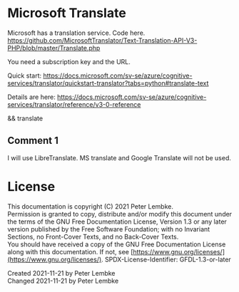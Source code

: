 # Microsoft Translate
Microsoft has a translation service.
Code here. https://github.com/MicrosoftTranslator/Text-Translation-API-V3-PHP/blob/master/Translate.php

You need a subscription key and the URL.

Quick start: https://docs.microsoft.com/sv-se/azure/cognitive-services/translator/quickstart-translator?tabs=python#translate-text

Details are here: https://docs.microsoft.com/sv-se/azure/cognitive-services/translator/reference/v3-0-reference

&& translate

## Comment 1
I will use LibreTranslate. MS translate and Google Translate will not be used.

# License
This documentation is copyright (C) 2021 Peter Lembke.  
Permission is granted to copy, distribute and/or modify this document under the terms of the GNU Free Documentation License, Version 1.3 or any later version published by the Free Software Foundation; with no Invariant Sections, no Front-Cover Texts, and no Back-Cover Texts.  
You should have received a copy of the GNU Free Documentation License along with this documentation. If not, see [https://www.gnu.org/licenses/](https://www.gnu.org/licenses/).  SPDX-License-Identifier: GFDL-1.3-or-later

Created 2021-11-21 by Peter Lembke  
Changed 2021-11-21 by Peter Lembke  
